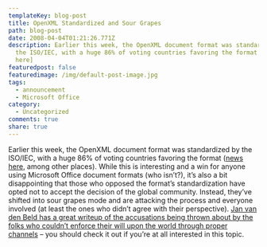```yaml
---
templateKey: blog-post
title: OpenXML Standardized and Sour Grapes
path: blog-post
date: 2008-04-04T01:21:26.771Z
description: Earlier this week, the OpenXML document format was standardized by
  the ISO/IEC, with a huge 86% of voting countries favoring the format ([news
  here]
featuredpost: false
featuredimage: /img/default-post-image.jpg
tags:
  - announcement
  - Microsoft Office
category:
  - Uncategorized
comments: true
share: true
---
```

<!--StartFragment-->

Earlier this week, the OpenXML document format was standardized by the ISO/IEC, with a huge 86% of voting countries favoring the format ([news here](http://www.ovum.com/news/euronews.asp?id=6830), among other places). While this is interesting and a win for anyone using Microsoft Office document formats (who isn’t?), it’s also a bit disappointing that those who opposed the format’s standardization have opted not to accept the decision of the global community. Instead, they’ve shifted into sour grapes mode and are attacking the process and everyone involved (at least the ones who didn’t agree with their perspective). [Jan van den Beld has a great writeup of the accusations being thrown about by the folks who couldn’t enforce their will upon the world through proper channels](http://janvandenbeld.blogspot.com/2008/04/hypocrisy.html) – you should check it out if you’re at all interested in this topic.

<!--EndFragment-->